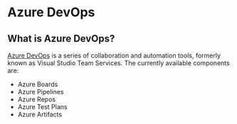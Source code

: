 # Azure DevOps

## What is Azure DevOps?

[Azure DevOps](https://dev.azure.com) is a series of collaboration and automation tools, formerly known as Visual Studio Team Services. The currently available components are:

- Azure Boards
- Azure Pipelines
- Azure Repos
- Azure Test Plans
- Azure Artifacts



